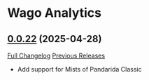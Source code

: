 # Wago Analytics

## [0.0.22](https://github.com/wagoio/WagoAnalytics/tree/0.0.22) (2025-04-28)
[Full Changelog](https://github.com/wagoio/WagoAnalytics/commits/0.0.22) [Previous Releases](https://github.com/wagoio/WagoAnalytics/releases)

- Add support for Mists of Pandarida Classic  
